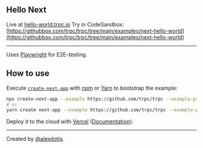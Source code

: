 ## Hello Next

Live at [hello-world.trpc.io](https://hello-world.trpc.io)
Try in CodeSandbox: [https://githubbox.com/trpc/trpc/tree/main/examples/next-hello-world](https://githubbox.com/trpc/trpc/tree/main/examples/next-hello-world)

---

Uses [Playwright](https://playwright.dev/) for E2E-testing.
## How to use

Execute [`create-next-app`](https://github.com/vercel/next.js/tree/canary/packages/create-next-app) with [npm](https://docs.npmjs.com/cli/init) or [Yarn](https://yarnpkg.com/lang/en/docs/cli/create/) to bootstrap the example:

```bash
npx create-next-app --example https://github.com/trpc/trpc --example-path examples/next-hello-world my-app
# or
yarn create next-app --example https://github.com/trpc/trpc --example-path examples/next-hello-world my-app
```

Deploy it to the cloud with [Vercel](https://vercel.com/new?utm_source=github&utm_medium=readme&utm_campaign=next-example) ([Documentation](https://nextjs.org/docs/deployment)).





---

Created by [@alexdotjs](https://twitter.com/alexdotjs).
